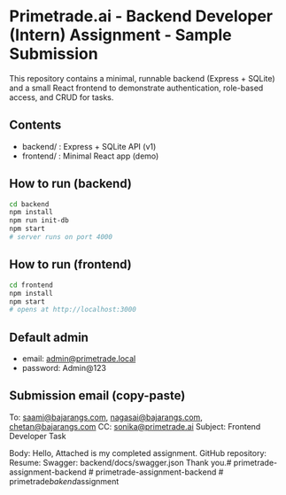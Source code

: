 # Primetrade.ai - Backend Developer (Intern) Assignment - Sample Submission

This repository contains a minimal, runnable backend (Express + SQLite) and a small React frontend
to demonstrate authentication, role-based access, and CRUD for tasks.

## Contents
- backend/  : Express + SQLite API (v1)
- frontend/ : Minimal React app (demo)

## How to run (backend)
```bash
cd backend
npm install
npm run init-db
npm start
# server runs on port 4000
```

## How to run (frontend)
```bash
cd frontend
npm install
npm start
# opens at http://localhost:3000
```

## Default admin
- email: admin@primetrade.local
- password: Admin@123

## Submission email (copy-paste)
To: saami@bajarangs.com, nagasai@bajarangs.com, chetan@bajarangs.com
CC: sonika@primetrade.ai
Subject: Frontend Developer Task

Body:
Hello,
Attached is my completed assignment. GitHub repository: <your repo link>
Resume: <attached>
Swagger: backend/docs/swagger.json
Thank you.#   p r i m e t r a d e - a s s i g n m e n t - b a c k e n d  
 #   p r i m e t r a d e - a s s i g n m e n t - b a c k e n d  
 #   p r i m e t r a d e _ b a k e n d _ a s s i g n m e n t  
 